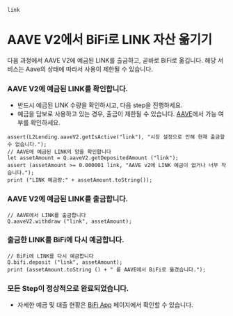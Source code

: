 ```meta-Currency
link
```

# AAVE V2에서 BiFi로 LINK 자산 옮기기

다음 과정에서 AAVE V2에 예금된 LINK를 출금하고, 곧바로 BiFi로 옮깁니다. 해당 서비스는 Aave의 상태에 따라서 사용이 제한될 수 있습니다.

### AAVE V2에 예금된 LINK를 확인합니다.

- 반드시 예금된 LINK 수량을 확인하시고, 다음 step을 진행하세요.
- 예금을 담보로 사용하고 있는 경우, 출금이 제한될 수 있습니다. [AAVE](https://app.aave.com/#/dashboard)에서 가능 여부를 확인하세요.

```output-Dynamic
assert(L2Lending.aaveV2.getIsActive("link"), "시장 설정으로 인해 현재 출금할 수 없습니다.");
// AAVE에 예금된 LINK의 양을 확인합니다
let assetAmount = Q.aaveV2.getDepositedAmount ("link");
assert (assetAmount >= 0.000001 link, "AAVE v2에 LINK 예금이 없거나 너무 작습니다.");
print ("LINK 예금량:" + assetAmount.toString());
```

### AAVE V2에 예금된 LINK를 출금합니다.

```taster
// AAVE에서 LINK를 출금합니다
Q.aaveV2.withdraw ("link", assetAmount);
```

### 출금한 LINK를 BiFi에 다시 예금합니다.

```taster
// BiFi에 LINK를 다시 예금합니다
Q.bifi.deposit ("link", assetAmount);
print (assetAmount.toString () + " 를 AAVE에서 BiFi로 옮겼습니다.");
```

### 모든 Step이 정상적으로 완료되었습니다.

- 자세한 예금 및 대출 현황은 [BiFi App](https://app.bifi.finance/) 페이지에서 확인할 수 있습니다.
